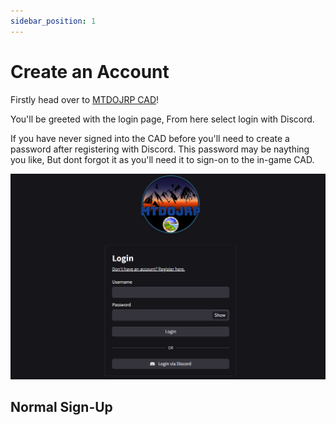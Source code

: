 ```yaml
---
sidebar_position: 1
---
```


# Create an Account

Firstly head over to [MTDOJRP CAD](https://cad.mtdojrp.org/auth/login)!

You'll be greeted with the login page, From here select login with Discord.

If you have never signed into the CAD before you'll need to create a password after registering with Discord.
This password may be naything you like, But dont forgot it as you'll need it to sign-on to the in-game CAD.

![Login Page](./img/login-page.png)

## Normal Sign-Up


